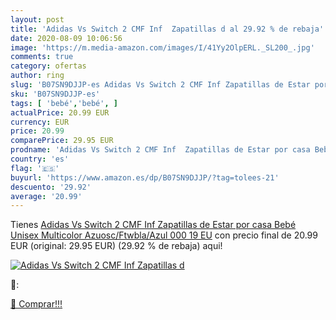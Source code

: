 ```yaml
---
layout: post
title: 'Adidas Vs Switch 2 CMF Inf  Zapatillas d al 29.92 % de rebaja'
date: 2020-08-09 10:06:56
image: 'https://m.media-amazon.com/images/I/41Yy2OlpERL._SL200_.jpg'
comments: true
category: ofertas
author: ring
slug: 'B07SN9DJJP-es Adidas Vs Switch 2 CMF Inf Zapatillas de Estar por casa...'
sku: 'B07SN9DJJP-es'
tags: [ 'bebé','bebé', ]
actualPrice: 20.99 EUR
currency: EUR
price: 20.99
comparePrice: 29.95 EUR
prodname: 'Adidas Vs Switch 2 CMF Inf  Zapatillas de Estar por casa Bebé Unisex  Multicolor  Azuosc/Ftwbla/Azul 000   19 EU'
country: 'es'
flag: '🇪🇸'
buyurl: 'https://www.amazon.es/dp/B07SN9DJJP/?tag=tolees-21'
descuento: '29.92'
average: '20.99'
---
```


Tienes [Adidas Vs Switch 2 CMF Inf  Zapatillas de Estar por casa Bebé Unisex  Multicolor  Azuosc/Ftwbla/Azul 000   19 EU](https://www.amazon.es/dp/B07SN9DJJP/?tag=tolees-21) con precio final de  20.99 EUR (original: 29.95 EUR) (29.92 %  de rebaja) aqui!

[![Adidas Vs Switch 2 CMF Inf  Zapatillas d](https://m.media-amazon.com/images/I/41Yy2OlpERL._SL200_.jpg)](https://www.amazon.es/dp/B07SN9DJJP/?tag=tolees-21)

🔎:


[🛒 Comprar!!!](https://www.amazon.es/dp/B07SN9DJJP/?tag=tolees-21)
